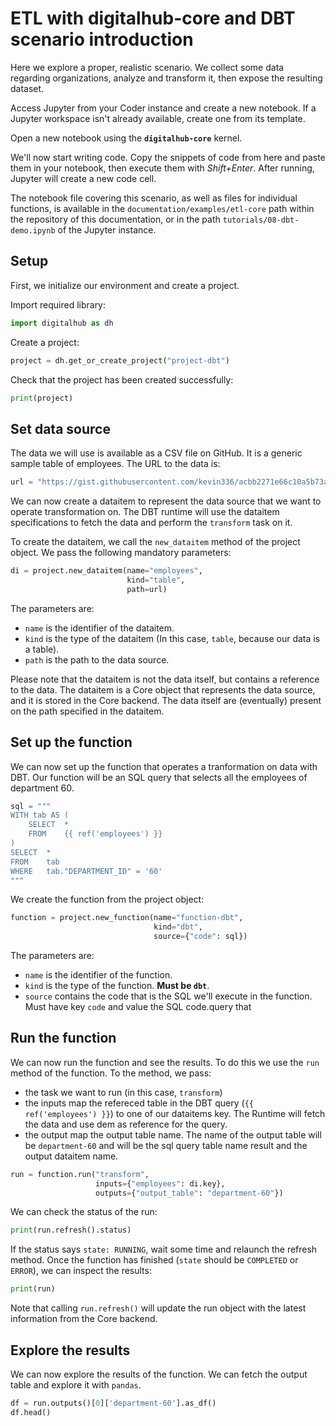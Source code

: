# ETL with digitalhub-core and DBT scenario introduction

Here we explore a proper, realistic scenario. We collect some data regarding organizations, analyze and transform it, then expose the resulting dataset.

Access Jupyter from your Coder instance and create a new notebook. If a Jupyter workspace isn't already available, create one from its template.

Open a new notebook using the **`digitalhub-core`** kernel.

We'll now start writing code. Copy the snippets of code from here and paste them in your notebook, then execute them with *Shift+Enter*. After running, Jupyter will create a new code cell.

The notebook file covering this scenario, as well as files for individual functions, is available in the `documentation/examples/etl-core` path within the repository of this documentation, or in the path `tutorials/08-dbt-demo.ipynb` of the Jupyter instance.

## Setup

First, we initialize our environment and create a project.

Import required library:

```python
import digitalhub as dh
```

Create a project:

``` python
project = dh.get_or_create_project("project-dbt")
```

Check that the project has been created successfully:

``` python
print(project)
```

## Set data source

The data we will use is available as a CSV file on GitHub. It is a generic sample table of employees.
The URL to the data is:

```python
url = "https://gist.githubusercontent.com/kevin336/acbb2271e66c10a5b73aacf82ca82784/raw/e38afe62e088394d61ed30884dd50a6826eee0a8/employees.csv"
```

We can now create a dataitem to represent the data source that we want to operate transformation on. The DBT runtime will use the dataitem specifications to fetch the data and perform the `transform` task on it.

To create the dataitem, we call the `new_dataitem` method of the project object. We pass the following mandatory parameters:

```python
di = project.new_dataitem(name="employees",
                          kind="table",
                          path=url)
```

The parameters are:

- `name` is the identifier of the dataitem.
- `kind` is the type of the dataitem (In this case, `table`, because our data is a table).
- `path` is the path to the data source.

Please note that the dataitem is not the data itself, but contains a reference to the data. The dataitem is a Core object that represents the data source, and it is stored in the Core backend. The data itself are (eventually) present on the path specified in the dataitem.

## Set up the function

We can now set up the function that operates a tranformation on data with DBT.
Our function will be an SQL query that selects all the employees of department 60.

``` python
sql = """
WITH tab AS (
    SELECT  *
    FROM    {{ ref('employees') }}
)
SELECT  *
FROM    tab
WHERE   tab."DEPARTMENT_ID" = '60'
"""
```

We create the function from the project object:

``` python
function = project.new_function(name="function-dbt",
                                kind="dbt",
                                source={"code": sql})
```

The parameters are:

- `name` is the identifier of the function.
- `kind` is the type of the function. **Must be `dbt`**.
- `source` contains the code that is the SQL we'll execute in the function. Must have key `code` and value the SQL code.query that

## Run the function

We can now run the function and see the results. To do this we use the `run` method of the function. To the method, we pass:

- the task we want to run (in this case, `transform`)
- the inputs map the refereced table in the DBT query (`{{ ref('employees') }}`) to one of our dataitems key. The Runtime will fetch the data and use dem as reference for the query.
- the output map the output table name. The name of the output table will be `department-60` and will be the sql query table name result and the output dataitem name.

``` python
run = function.run("transform",
                   inputs={"employees": di.key},
                   outputs={"output_table": "department-60"})
```

We can check the status of the run:

```python
print(run.refresh().status)
```

If the status says `state: RUNNING`, wait some time and relaunch the refresh method. Once the function has finished (`state` should be `COMPLETED` or `ERROR`), we can inspect the results:

```python
print(run)
```

Note that calling `run.refresh()` will update the run object with the latest information from the Core backend.

## Explore the results

We can now explore the results of the function.
We can fetch the output table and explore it with `pandas`.

``` python
df = run.outputs()[0]['department-60'].as_df()
df.head()
```
